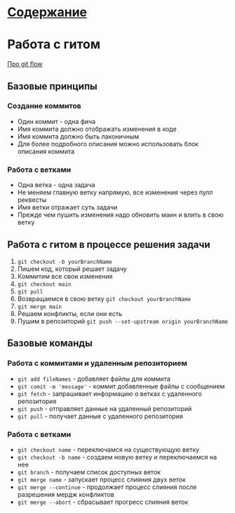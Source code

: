 # [Содержание](../README.md)
# Работа с гитом
[Про git flow](https://docs.google.com/document/d/1-3uqgKUOGAC5OYvIRQ37CcJ1yepnSWdJysfUZ5aQN58/edit)
## Базовые принципы

### Создание коммитов
- Один коммит - одна фича
- Имя коммита должно отображать изменения в коде
- Имя коммита должно быть лаконичным
- Для более подробного описания можно использовать блок описания коммита

### Работа с ветками
- Одна ветка - одна задача
- Не меняем главную ветку напрямую, все изменения через пулл реквесты
- Имя ветки отражает суть задачи
- Прежде чем пушить изменения надо обновить маин и влить в свою ветку

## Работа с гитом в процессе решения задачи
1. `git checkout -b yourBranchName`
2. Пишем код, который решает задачу
3. Коммитим все свои изменения
4. `git checkout main`
5. `git pull`
6. Возвращаемся в свою ветку `git checkout yourBranchName`
7. `git merge main`
8. Решаем конфликты, если они есть
9. Пушим в репозиторий `git push --set-upstream origin yourBranchName`

## Базовые команды

### Работа с коммитами и удаленным репозиторием

- `git add fileNames` - добавляет файлы для коммита
- `git comit -m 'message'` - коммит добавленные файлы с сообщением
- `git fetch` - запрашивает информацию о ветках с удаленного репозитория
- `git push` - отправляет данные на удаленный репозиторий
- `git pull` - получает данные с удаленного репозитория

### Работа с ветками

- `git checkout name` - переключамся на существующую ветку
- `git checkout -b name` - создаем новую ветку и переключаемся на нее
- `git branch` - получаем список доступных веток
- `git merge name` - запускает процесс слияния двух веток
- `git merge --continue` - продолжает процесс слияния после разрешения мердж конфликтов
- `git merge --abort` - сбрасывает прогресс слияния веток



